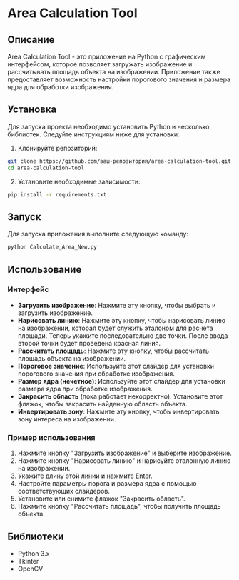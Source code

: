 # Area Calculation Tool 
## Описание 
Area Calculation Tool - это приложение на Python с графическим интерфейсом, которое позволяет загружать изображение и рассчитывать площадь объекта на изображении. Приложение также предоставляет возможность настройки порогового значения и размера ядра для обработки изображения.  
## Установка 
Для запуска проекта необходимо установить Python и несколько библиотек. Следуйте инструкциям ниже для установки:  
1. Клонируйте репозиторий:     
```bash
git clone https://github.com/ваш-репозиторий/area-calculation-tool.git
cd area-calculation-tool
``` 
2. Установите необходимые зависимости:     
 ```bash
pip install -r requirements.txt 
``` 
## Запуск 
Для запуска приложения выполните следующую команду:  
```bash
python Calculate_Area_New.py
``` 

## Использование

### Интерфейс

- **Загрузить изображение**: Нажмите эту кнопку, чтобы выбрать и загрузить изображение.
- **Нарисовать линию**: Нажмите эту кнопку, чтобы нарисовать линию на изображении, которая будет служить эталоном для расчета площади. Теперь укажите последовательно две точки. После ввода второй точки будет проведена красная линия.
- **Рассчитать площадь**: Нажмите эту кнопку, чтобы рассчитать площадь объекта на изображении.
- **Пороговое значение**: Используйте этот слайдер для установки порогового значения при обработке изображения.
- **Размер ядра (нечетное)**: Используйте этот слайдер для установки размера ядра при обработке изображения.
- **Закрасить область** (пока работает некорректно): Установите этот флажок, чтобы закрасить найденную область объекта. 
- **Инвертировать зону**: Нажмите эту кнопку, чтобы инвертировать зону интереса на изображении.

### Пример использования

1. Нажмите кнопку "Загрузить изображение" и выберите изображение.
2. Нажмите кнопку "Нарисовать линию" и нарисуйте эталонную линию на изображении.
3. Укажите длину этой линии и нажмите Enter.
4. Настройте параметры порога и размера ядра с помощью соответствующих слайдеров.
5. Установите или снимите флажок "Закрасить область".
6. Нажмите кнопку "Рассчитать площадь", чтобы получить площадь объекта.

## Библиотеки

- Python 3.x
- Tkinter
- OpenCV
